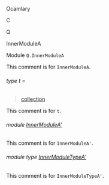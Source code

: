 Ocamlary

C

Q

InnerModuleA

Module `Q.InnerModuleA`

This comment is for `InnerModuleA`.

<a id="type-t"></a>

###### type t =

> [collection](Ocamlary.module-type-C.Q.md#type-collection)

This comment is for `t`.

<a id="module-InnerModuleA'"></a>

###### module [InnerModuleA'](Ocamlary.module-type-C.Q.InnerModuleA.InnerModuleA'.md)

This comment is for `InnerModuleA'`.

<a id="module-type-InnerModuleTypeA'"></a>

###### module type [InnerModuleTypeA'](Ocamlary.module-type-C.Q.InnerModuleA.module-type-InnerModuleTypeA'.md)

This comment is for `InnerModuleTypeA'`.
